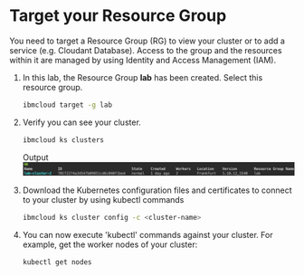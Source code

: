 # Target your Resource Group

You need to target a Resource Group (RG) to view your cluster or to add a service (e.g. Cloudant Database). Access to the group and the resources within it are managed by using Identity and Access Management (IAM).

1. In this lab, the Resource Group **lab** has been created. Select this resource group.

    ```sh
    ibmcloud target -g lab
    ```

1. Verify you can see your cluster.

    ```sh
    ibmcloud ks clusters
    ```

    Output
    ![](./images/cli-cluster-list.png)

1. Download the Kubernetes configuration files and certificates to connect to your cluster by using kubectl commands
    ```sh
    ibmcloud ks cluster config -c <cluster-name>
    ```

1. You can now execute 'kubectl' commands against your cluster. For example, get the worker nodes of your cluster:
    ```sh
    kubectl get nodes
    ```

